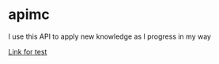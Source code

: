# apimc

I use this API to apply new knowledge as I progress in my way

[Link for test](https://api-jacson.herokuapp.com/swagger-ui.html)

